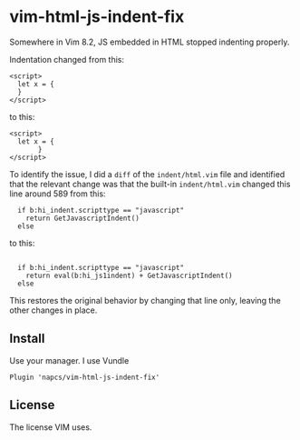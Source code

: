 # vim-html-js-indent-fix

Somewhere in Vim 8.2, JS embedded in HTML stopped indenting properly.

Indentation changed from this:

```
<script>
  let x = {
  } 
</script>

```

to this:

```
<script>
  let x = {
       } 
</script>
```

To identify the issue, I did a `diff` of the `indent/html.vim` file and identified that the relevant change was that the built-in `indent/html.vim` changed this line around 589 from this:

```
  if b:hi_indent.scripttype == "javascript"
    return GetJavascriptIndent()
  else
```

to this:

```

  if b:hi_indent.scripttype == "javascript"
    return eval(b:hi_js1indent) + GetJavascriptIndent()
  else
```

This restores the original behavior by changing that line only, leaving the other changes in place.

## Install

Use your manager. I use Vundle

```
Plugin 'napcs/vim-html-js-indent-fix'
```


## License

The license VIM uses.

